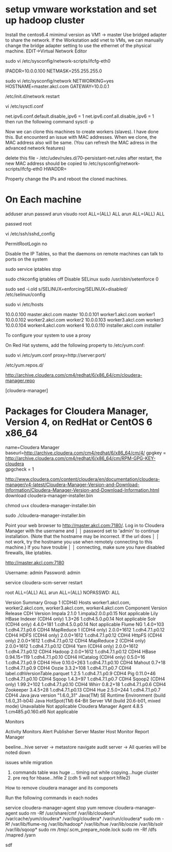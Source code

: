 # setup vmware workstation and set up hadoop cluster

Install the centos6.4 mimimul version as VM1 -> master
Use bridged adapter to share the network. If the Workstation add vnet to VMs, we can manually change the bridge adapter setting to use the ethernet of the physical machine.  EDIT->Virtual Network Editor

sudo vi /etc/sysconfig/network-scripts/ifcfg-eth0

IPADDR=10.0.0.100
NETMASK=255.255.255.0


sudo vi /etc/sysconfig/network
NETWORKING=yes
HOSTNAME=master.akcl.com 
GATEWAY=10.0.0.1


/etc/init.d/network restart

vi /etc/sysctl.conf

net.ipv6.conf.default.disable_ipv6 = 1
net.ipv6.conf.all.disable_ipv6 = 1  
then run the following command
sysctl -p

Now we can clone this machines to create workers (slaves). I have done this. But encounterd an issue with MAC addresses. When we clone, the MAC address also will be same. (You can refresh the MAC adress in the advanced network features)

delete this file - /etc/udev/rules.d/70-persistant-net.rules
after restart, the new MAC address should be copied to 
/etc/sysconfig/network-scripts/ifcfg-eth0
HWADDR=

Property change the IPs and reboot the cloned machines. 


# On Each machine
adduser arun
passwd arun
visudo
root    ALL=(ALL)       ALL
arun    ALL=(ALL)       ALL

passwd root

vi /etc/ssh/sshd_config

PermitRootLogin no


Disable the IP Tables, so that the daemons on remote machines can talk to ports on the system

sudo service iptables stop

sudo chkconfig iptables off
Disable SELinux
sudo /usr/sbin/setenforce 0

sudo sed -i.old s/SELINUX=enforcing/SELINUX=disabled/ /etc/selinux/config



sudo vi /etc/hosts

10.0.0.100 master.akcl.com  master
10.0.0.101 worker1.akcl.com worker1
10.0.0.102 worker2.akcl.com worker2
10.0.0.103 worker3.akcl.com  worker3
10.0.0.104 worker4.akcl.com  worker4
10.0.0.110 installer.akcl.com installer



To configure your system to use a proxy

On Red Hat systems, add the following property to /etc/yum.conf:



sudo vi /etc/yum.conf
proxy=http://server:port/



/etc/yum.repos.d/

http://archive.cloudera.com/cm4/redhat/6/x86_64/cm/cloudera-manager.repo

[cloudera-manager]
# Packages for Cloudera Manager, Version 4, on RedHat or CentOS 6 x86_64
name=Cloudera Manager
baseurl=http://archive.cloudera.com/cm4/redhat/6/x86_64/cm/4/
gpgkey = http://archive.cloudera.com/cm4/redhat/6/x86_64/cm/RPM-GPG-KEY-cloudera    
gpgcheck = 1


http://www.cloudera.com/content/cloudera/en/documentation/cloudera-manager/v4-latest/Cloudera-Manager-Version-and-Download-Information/Cloudera-Manager-Version-and-Download-Information.html
download cloudera-manager-installer.bin

chmod u+x cloudera-manager-installer.bin

sudo ./cloudera-manager-installer.bin



Point your web browser to http://master.akcl.com:7180/. Log in to Cloudera Manager with the username and    │
 │ password set to 'admin' to continue installation. (Note that the hostname may be incorrect. If the url does │
 │ not work, try the hostname you use when remotely connecting to this machine.) If you have trouble           │
 │ connecting, make sure you have disabled firewalls, like iptables.  
 
 
 
 http://master.akcl.com:7180
 
 Username: admin Password: admin
 
 service cloudera-scm-server restart
 
 
 
 
root    ALL=(ALL)       ALL
arun    ALL=(ALL)      NOPASSWD: ALL




Version Summary
Group 1 (CDH4)
Hosts
worker1.akcl.com, worker2.akcl.com, worker3.akcl.com, worker4.akcl.com
Component	Version	Release	CDH Version
Impala	2.1.0	1.impala2.0.0.p0.15	Not applicable
Lily HBase Indexer (CDH4 only)	1.3+26	1.cdh4.5.0.p0.14	Not applicable
Solr (CDH4 only)	4.4.0+181	1.cdh4.5.0.p0.14	Not applicable
Flume NG	1.4.0+103	1.cdh4.7.1.p0.6	CDH4
MapReduce 1 (CDH4 only)	2.0.0+1612	1.cdh4.7.1.p0.12	CDH4
HDFS (CDH4 only)	2.0.0+1612	1.cdh4.7.1.p0.12	CDH4
HttpFS (CDH4 only)	2.0.0+1612	1.cdh4.7.1.p0.12	CDH4
MapReduce 2 (CDH4 only)	2.0.0+1612	1.cdh4.7.1.p0.12	CDH4
Yarn (CDH4 only)	2.0.0+1612	1.cdh4.7.1.p0.12	CDH4
Hadoop	2.0.0+1612	1.cdh4.7.1.p0.12	CDH4
HBase	0.94.15+119	1.cdh4.7.1.p0.10	CDH4
HCatalog (CDH4 only)	0.5.0+16	1.cdh4.7.1.p0.9	CDH4
Hive	0.10.0+263	1.cdh4.7.1.p0.10	CDH4
Mahout	0.7+18	1.cdh4.7.1.p0.9	CDH4
Oozie	3.3.2+108	1.cdh4.7.1.p0.7	CDH4
label.cdhVersionTable.parquet	1.2.5	1.cdh4.7.1.p0.9	CDH4
Pig	0.11.0+46	1.cdh4.7.1.p0.10	CDH4
Sqoop	1.4.3+97	1.cdh4.7.1.p0.7	CDH4
Sqoop2 (CDH4 only)	1.99.2+102	1.cdh4.7.1.p0.10	CDH4
Whirr	0.8.2+18	1.cdh4.7.1.p0.6	CDH4
Zookeeper	3.4.5+28	1.cdh4.7.1.p0.13	CDH4
Hue	2.5.0+244	1.cdh4.7.1.p0.7	CDH4
Java	java version "1.6.0_31" Java(TM) SE Runtime Environment (build 1.6.0_31-b04) Java HotSpot(TM) 64-Bit Server VM (build 20.6-b01, mixed mode)	Unavailable	Not applicable
Cloudera Manager Agent	4.8.5	1.cm485.p0.160.el6	Not applicable



Monitors

Activity Monitors
Alert Publisher
Server Master
Host Monitor
Report Manager

beeline...hive server -> metastore
navigate audit server -> All queries will be noted down


issues while migration

1. commands table was huge ... timing out while copying...huge cluster
2. pre req for hbase...hfile 2 (cdh 5 will not support hfile2)
 


How to remove cloudera manager and its componets

Run the following commands in each nodes

service cloudera-manager-agent stop
yum remove cloudera-manager-agent
sudo rm -Rf /usr/share/cmf /var/lib/cloudera* /var/cache/yum/cloudera* /var/log/cloudera* /var/run/cloudera*
sudo rm -Rf /var/lib/flume-ng /var/lib/hadoop* /var/lib/hue /var/lib/oozie /var/lib/solr /var/lib/sqoop*
sudo rm /tmp/.scm_prepare_node.lock
sudo rm -Rf /dfs /mapred /yarn


sdf



